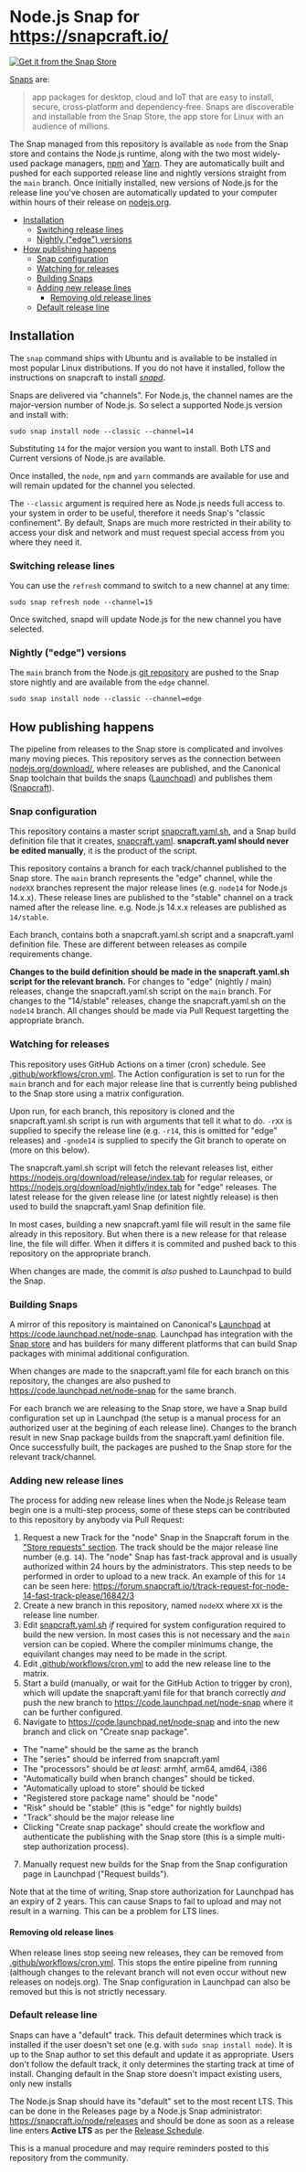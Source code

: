 # Node.js Snap for https://snapcraft.io/

[![Get it from the Snap Store](https://snapcraft.io/static/images/badges/en/snap-store-white.svg)](https://snapcraft.io/node)

[Snaps](https://snapcraft.io/about) are:

> app packages for desktop, cloud and IoT that are easy to install, secure, cross‐platform and dependency‐free. Snaps are discoverable and installable from the Snap Store, the app store for Linux with an audience of millions.

The Snap managed from this repository is available as `node` from the Snap store and contains the Node.js runtime, along with the two most widely-used package managers, [npm](https://www.npmjs.com/) and [Yarn](https://yarnpkg.com). They are automatically built and pushed for each supported release line and nightly versions straight from the `main` branch. Once initially installed, new versions of Node.js for the release line you've chosen are automatically updated to your computer within hours of their release on [nodejs.org](https://nodejs.org/).

* [Installation](#installation)
  * [Switching release lines](#switching-release-lines)
  * [Nightly ("edge") versions](#nightly-edge-versions)
* [How publishing happens](#how-publishing-happens)
  * [Snap configuration](#snap-configuration)
  * [Watching for releases](#watching-for-releases)
  * [Building Snaps](#building-snaps)
  * [Adding new release lines](#adding-new-release-lines)
    * [Removing old release lines](#removing-old-release-lines)
  * [Default release line](#default-release-line)

## Installation

The `snap` command ships with Ubuntu and is available to be installed in most popular Linux distributions. If you do not have it installed, follow the instructions on snapcraft to install [_snapd_](https://docs.snapcraft.io/core/install).

Snaps are delivered via "channels". For Node.js, the channel names are the major-version number of Node.js. So select a supported Node.js version and install with:

```
sudo snap install node --classic --channel=14
```

Substituting `14` for the major version you want to install. Both LTS and Current versions of Node.js are available.

Once installed, the `node`, `npm` and `yarn` commands are available for use and will remain updated for the channel you selected.

The `--classic` argument is required here as Node.js needs full access to your system in order to be useful, therefore it needs Snap's "classic confinement". By default, Snaps are much more restricted in their ability to access your disk and network and must request special access from you where they need it.

### Switching release lines

You can use the `refresh` command to switch to a new channel at any time:

```
sudo snap refresh node --channel=15
```

Once switched, snapd will update Node.js for the new channel you have selected.

### Nightly ("edge") versions

The `main` branch from the Node.js [git repository](https://github.com/nodejs/node) are pushed to the Snap store nightly and are available from the `edge` channel.

```
sudo snap install node --classic --channel=edge
```

## How publishing happens

The pipeline from releases to the Snap store is complicated and involves many moving pieces. This repository serves as the connection between [nodejs.org/download/](https://nodejs.org/download/), where releases are published, and the Canonical Snap toolchain that builds the snaps ([Launchpad](https://launchpad.net)) and publishes them ([Snapcraft](https://snapcraft.io)).

### Snap configuration

This repository contains a master script [snapcraft.yaml.sh](./snapcraft.yaml.sh), and a Snap build definition file that it creates, [snapcraft.yaml](./snapcraft.yaml). **snapcraft.yaml should never be edited manually**, it is the product of the script.

This repository contains a branch for each track/channel published to the Snap store. The `main` branch represents the "edge" channel, while the `nodeXX` branches represent the major release lines (e.g. `node14` for Node.js 14.x.x). These release lines are published to the "stable" channel on a track named after the release line. e.g. Node.js 14.x.x releases are published as `14/stable`.

Each branch, contains both a snapcraft.yaml.sh script and a snapcraft.yaml definition file. These are different between releases as compile requirements change.

**Changes to the build definition should be made in the snapcraft.yaml.sh script for the relevant branch.** For changes to "edge" (nightly / main) releases, change the snapcraft.yaml.sh script on the `main` branch. For changes to the "14/stable" releases, change the snapcraft.yaml.sh on the `node14` branch. All changes should be made via Pull Request targetting the appropriate branch.

### Watching for releases

This repository uses GitHub Actions on a timer (cron) schedule. See [.github/workflows/cron.yml](./.github/workflows/cron.yml). The Action configuration is set to run for the `main` branch and for each major release line that is currently being published to the Snap store using a matrix configuration.

Upon run, for each branch, this repository is cloned and the snapcraft.yaml.sh script is run with arguments that tell it what to do. `-rXX` is supplied to specify the release line (e.g. `-r14`, this is omitted for "edge" releases) and `-gnode14` is supplied to specify the Git branch to operate on (more on this below).

The snapcraft.yaml.sh script will fetch the relevant releases list, either https://nodejs.org/download/release/index.tab for regular releases, or https://nodejs.org/download/nightly/index.tab for "edge" releases. The latest release for the given release line (or latest nightly release) is then used to build the snapcraft.yaml Snap definition file.

In most cases, building a new snapcraft.yaml file will result in the same file already in this repository. But when there is a new release for that release line, the file will differ. When it differs it is commited and pushed back to this repository on the appropriate branch.

When changes are made, the commit is _also_ pushed to Launchpad to build the Snap.

### Building Snaps

A mirror of this repository is maintained on Canonical's [Launchpad](https://launchpad.net) at <https://code.launchpad.net/node-snap>. Launchpad has integration with the [Snap store](https://snapcraft.io) and has builders for many different platforms that can build Snap packages with minimal additional configuration.

When changes are made to the snapcraft.yaml file for each branch on this repository, the changes are also pushed to https://code.launchpad.net/node-snap for the same branch.

For each branch we are releasing to the Snap store, we have a Snap build configuration set up in Launchpad (the setup is a manual process for an authorized user at the begining of each release line). Changes to the branch result in new Snap package builds from the snapcraft.yaml definition file. Once successfully built, the packages are pushed to the Snap store for the relevant track/channel.

### Adding new release lines

The process for adding new release lines when the Node.js Release team begin one is a multi-step process, some of these steps can be contributed to this repository by anybody via Pull Request:

1. Request a new Track for the "node" Snap in the Snapcraft forum in the ["Store requests" section](https://forum.snapcraft.io/c/store-requests). The track should be the major release line number (e.g. `14`). The "node" Snap has fast-track approval and is usually authorized within 24 hours by the administrators. This step needs to be performed in order to upload to a new track. An example of this for `14` can be seen here: https://forum.snapcraft.io/t/track-request-for-node-14-fast-track-please/16842/3
2. Create a new branch in this repository, named `nodeXX` where `XX` is the release line number.
3. Edit [snapcraft.yaml.sh](./snapcraft.yaml.sh) _if_ required for system configuration required to build the new version. In most cases this is not necessary and the `main` version can be copied. Where the compiler minimums change, the equivilant changes may need to be made in the script.
4. Edit [.github/workflows/cron.yml](./.github/workflows/cron.yml) to add the new release line to the matrix.
5. Start a build (manually, or wait for the GitHub Action to trigger by cron), which will update the snapcraft.yaml file for that branch correctly _and_ push the new branch to https://code.launchpad.net/node-snap where it can be further configured.
6. Navigate to https://code.launchpad.net/node-snap and into the new branch and click on "Create snap package".
  - The "name" should be the same as the branch
  - The "series" should be inferred from snapcraft.yaml
  - The "processors" should be _at least_: armhf, arm64, amd64, i386
  - "Automatically build when branch changes" should be ticked.
  - "Automatically upload to store" should be ticked
  - "Registered store package name" should be "node"
  - "Risk" should be "stable" (this is "edge" for nightly builds)
  - "Track" should be the major release line
  - Clicking "Create snap package" should create the workflow and authenticate the publishing with the Snap store (this is a simple multi-step authorization process).
7. Manually request new builds for the Snap from the Snap configuration page in Launchpad ("Request builds").

Note that at the time of writing, Snap store authorization for Launchpad has an expiry of 2 years. This can cause Snaps to fail to upload and may not result in a warning. This can be a problem for LTS lines.

#### Removing old release lines

When release lines stop seeing new releases, they can be removed from [.github/workflows/cron.yml](./.github/workflows/cron.yml). This stops the entire pipeline from running (although changes to the relevant branch will not even occur without new releases on nodejs.org). The Snap configuration in Launchpad can also be removed but this is not strictly necessary.

### Default release line

Snaps can have a "default" track. This default determines which track is installed if the user doesn't set one (e.g. with `sudo snap install node`). It is up to the Snap author to set this default and update it as appropriate. Users don't follow the default track, it only determines the starting track at time of install. Changing default in the Snap store doesn't impact existing users, only new installs

The Node.js Snap should have its "default" set to the most recent LTS. This can be done in the Releases page by a Node.js Snap administrator: https://snapcraft.io/node/releases and should be done as soon as a release line enters **Active LTS** as per the [Release Schedule](https://github.com/nodejs/release#release-schedule).

This is a manual procedure and may require reminders posted to this repository from the community.
